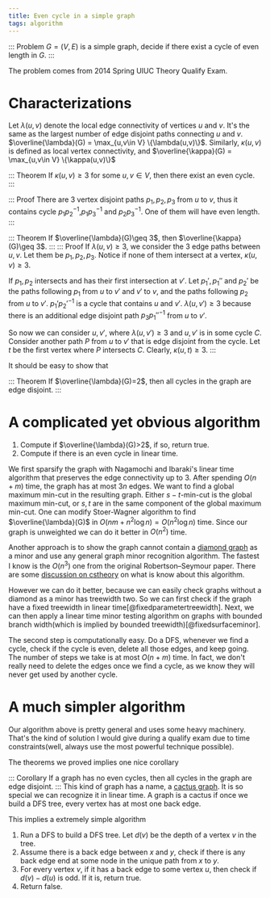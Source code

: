 ```yaml
---
title: Even cycle in a simple graph
tags: algorithm
---
```


::: Problem
  $G=(V,E)$ is a simple graph, decide if there exist a cycle of even length in $G$.
:::

The problem comes from 2014 Spring UIUC Theory Qualify Exam. 

# Characterizations
Let $\lambda(u,v)$ denote the local edge connectivity of vertices $u$ and $v$. It's the same as the largest number of edge disjoint paths connecting $u$ and $v$. $\overline{\lambda}(G) = \max_{u,v\in V} \{\lambda(u,v)\}$. Similarly, $\kappa(u,v)$ is defined as local vertex connectivity, and $\overline{\kappa}(G) = \max_{u,v\in V} \{\kappa(u,v)\}$

::: Theorem
  If $\kappa(u,v) \geq 3$ for some $u,v\in V$, then there exist an even cycle.
:::

::: Proof
  There are 3 vertex disjoint paths $p_1,p_2,p_3$ from $u$ to $v$, thus it contains cycle $p_1 p_2^{-1}$,$p_1 p_3^{-1}$ and $p_2 p_3^{-1}$. One of them will have even length. 
:::

::: Theorem
  If $\overline{\lambda}(G)\geq 3$, then $\overline{\kappa}(G)\geq 3$.
:::
::: Proof
  If $\lambda(u,v)\geq 3$, we consider the 3 edge paths between $u,v$. Let them be $p_1,p_2,p_3$. Notice if none of them intersect at a vertex, $\kappa(u,v)\geq 3$.

  If $p_1,p_2$ intersects and has their first intersection at $v'$. Let $p_1',p_1''$ and $p_2'$ be the paths following $p_1$ from $u$ to $v'$ and $v'$ to $v$, and the paths following $p_2$ from $u$ to $v'$. $p_1' p_2'^{-1}$ is a cycle that contains $u$ and $v'$. $\lambda(u,v')\geq 3$ because there is an additional edge disjoint path $p_3 p_1''^{-1}$ from $u$ to $v'$.

  So now we can consider $u,v'$, where $\lambda(u,v')\geq 3$ and $u,v'$ is in some cycle $C$. Consider another path $P$ from $u$ to $v'$ that is edge disjoint from the cycle. Let $t$ be the first vertex where $P$ intersects $C$. Clearly, $\kappa(u,t)\geq 3$. 
:::

It should be easy to show that

::: Theorem
  If $\overline{\lambda}(G)=2$, then all cycles in the graph are edge disjoint.
:::

# A complicated yet obvious algorithm

1. Compute if $\overline{\lambda}(G)>2$, if so, return true.
2. Compute if there is an even cycle in linear time.

We first sparsify the graph with Nagamochi and Ibaraki's linear time algorithm that preserves the edge connectivity up to $3$. After spending $O(n+m)$ time, the graph has at most $3n$ edges. 
We want to find a global maximum min-cut in the resulting graph. Either $s-t$-min-cut is the global maximum min-cut, or $s,t$ are in the same component of the global maximum min-cut. One can modify Stoer-Wagner algorithm to find $\overline{\lambda}(G)$ in $O(nm+n^2\log n)=O(n^2\log n)$ time. Since our graph is unweighted we can do it better in $O(n^2)$ time.

Another approach is to show the graph cannot contain a [diamond graph](http://en.wikipedia.org/wiki/Diamond_graph) as a minor and use any general graph minor recognition algorithm. The fastest I know is the $O(n^3)$ one from the original Robertson–Seymour paper. There are some [discussion on cstheory](http://cstheory.stackexchange.com/questions/7928/the-complexity-of-determining-if-a-fixed-graph-is-a-minor-of-another) on what is know about this algorithm.

However we can do it better, because we can easily check graphs without a diamond as a minor has treewidth two. So we can first check if the graph have a fixed treewidth in linear time[@fixedparametertreewidth]. Next, we can then apply a linear time minor testing algorithm on graphs with bounded branch width(which is implied by bounded treewidth)[@fixedsurfaceminor]. 

The second step is computationally easy. Do a DFS, whenever we find a cycle, check if the cycle is even, delete all those edges, and keep going. The number of steps we take is at most $O(n+m)$ time. In fact, we don't really need to delete the edges once we find a cycle, as we know they will never get used by another cycle.

# A much simpler algorithm
Our algorithm above is pretty general and uses some heavy machinery. That's the kind of solution I would give during a qualify exam due to time constraints(well, always use the most powerful technique possible). 

The theorems we proved implies one nice corollary

::: Corollary
  If a graph has no even cycles, then all cycles in the graph are edge disjoint.
:::
This kind of graph has a name, a [cactus graph](http://en.wikipedia.org/wiki/Cactus_graph). It is so special we can recognize it in linear time. A graph is a cactus if once we build a DFS tree, every vertex has at most one back edge.

This implies a extremely simple algorithm

1. Run a DFS to build a DFS tree. Let $d(v)$ be the depth of a vertex $v$ in the tree.
2. Assume there is a back edge between $x$ and $y$, check if there is any back edge end at some node in the unique path from $x$ to $y$.
3. For every vertex $v$, if it has a back edge to some vertex $u$, then check if $d(v)-d(u)$ is odd. If it is, return true.
4. Return false.

